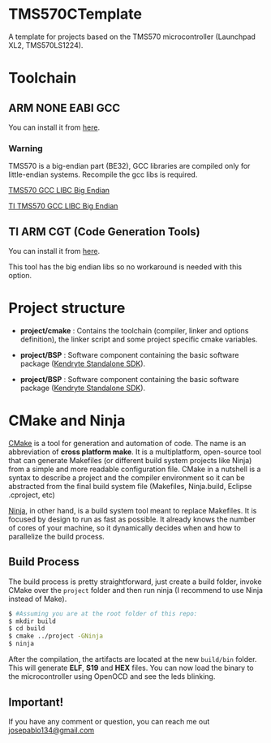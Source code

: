 # TMS570CTemplate

A template for projects based on the TMS570 microcontroller (Launchpad XL2, TMS570LS1224).

# Toolchain

## ARM NONE EABI GCC

You can install it from [here](https://developer.arm.com/downloads/-/gnu-rm).

### Warning

TMS570 is a big-endian part (BE32), GCC libraries are compiled only for little-endian systems. Recompile the gcc libs is required.

[TMS570 GCC LIBC Big Endian](https://answers.launchpad.net/gcc-arm-embedded/+question/189066)

[TI TMS570 GCC LIBC Big Endian](https://e2e.ti.com/support/microcontrollers/arm-based-microcontrollers-group/arm-based-microcontrollers/f/arm-based-microcontrollers-forum/907975/ccs-tms570lc4357-halcogen-code-cannot-be-compiled-with-gcc)


## TI ARM CGT (Code Generation Tools)

You can install it from [here](https://www.ti.com/tool/download/ARM-CGT).

This tool has the big endian libs so no workaround is needed with this option.

# Project structure

 - __project/cmake__ : Contains the toolchain (compiler, linker and options definition), the linker script and some project specific cmake variables.

 - __project/BSP__ : Software component containing the basic software package ([Kendryte Standalone SDK](https://www.canaan.io/developer)).

 - __project/BSP__ : Software component containing the basic software package ([Kendryte Standalone SDK](https://www.canaan.io/developer)).

# CMake and Ninja

[CMake](https://cmake.org/) is a tool for generation and automation of code. The name is an abbreviation of __cross platform make__. It is a multiplatform, open-source tool that can generate Makefiles (or different build system projects like Ninja) from a simple and more readable configuration file. CMake in a nutshell is a syntax to describe a project and the compiler environment so it can be abstracted from the final build system file (Makefiles, Ninja.build, Eclipse .cproject, etc)

[Ninja](https://ninja-build.org/), in other hand, is a build system tool meant to replace Makefiles. It is focused by design to run as fast as possible. It already knows the number of cores of your machine, so it dynamically decides when and how to parallelize the build process.

## Build Process

The build process is pretty straightforward, just create a build folder, invoke CMake over the `project` folder and then run ninja (I recommend to use Ninja instead of Make).

```.sh
$ #Assuming you are at the root folder of this repo:
$ mkdir build
$ cd build
$ cmake ../project -GNinja
$ ninja
```

After the compilation, the artifacts are located at the new `build/bin` folder. This will generate __ELF__, __S19__ and __HEX__ files.
You can now load the binary to the microcontroller using OpenOCD and see the leds blinking.

## __Important!__

If you have any comment or question, you can reach me out [josepablo134@gmail.com](mailto:josepablo134@gmail.com)

